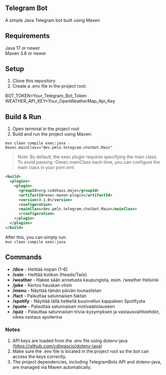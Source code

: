 ## Telegram Bot
A simple Java Telegram bot built using Maven

## Requirements
Java 17 or newer  
Maven 3.8 or newer

## Setup
1. Clone this repository
2. Create a .env file in the project root:

BOT_TOKEN=Your_Telegram_Bot_Token  
WEATHER_API_KEY=Your_OpenWeatherMap_Api_Key

## Build & Run
1. Open terminal in the project root
2. Build and run the project using Maven:
 
`mvn clean compile exec:java -Dexec.mainClass="dev.pmlo.telegram.chatbot.Main"`

> Note: By default, the exec plugin requires specifying the main class. To avoid passing -Dexec.mainClass each time, you can configure the main class in your pom.xml:
```xml
<build>
  <plugins>
    <plugin>
      <groupId>org.codehaus.mojo</groupId>
      <artifactId>exec-maven-plugin</artifactId>
      <version>3.1.0</version>
      <configuration>
      <mainClass>dev.pmlo.telegram.chatbot.Main</mainClass>
      </configuration>
    </plugin>
  </plugins>
</build>
```
After this, you can simply run:  
`mvn clean compile exec:java`

## Commands
- **/dice** - Heittää nopan (1-6)
- **/coin** - Heittää kolikon (Heads/Tails)
- **/weather** <city> - Hakee sään annetusta kaupungista, esim. /weather Helsinki
- **/joke** - Kertoo hauskan vitsin
- **/menu** - Näyttää tämän päivän lounaslistan
- **/fact** - Palauttaa satunnaisen faktan
- **/spotify** - Näyttää tällä hetkellä kuunnellun kappaleen Spotifysta
- **/quote** - Palauttaa satunnaisen motivaatiolauseen
- **/quiz** - Palauttaa satunnaisen trivia-kysymyksen ja vastausvaihtoehdot, oikea vastaus spoilerina

### Notes
1. API keys are loaded from the .env file using dotenv-java (https://github.com/cdimascio/dotenv-java)
2. Make sure the .env file is located in the project root so the bot can access the keys correctly.
3. The project dependencies, including TelegramBots API and dotenv-java, are managed via Maven automatically.
